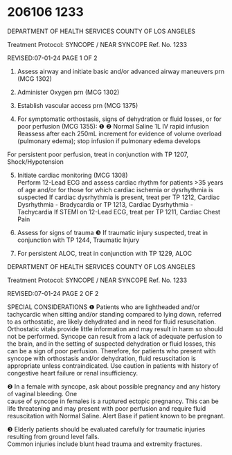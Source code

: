 # 206106 1233

DEPARTMENT OF HEALTH SERVICES 
COUNTY OF LOS ANGELES 
 
Treatment Protocol: SYNCOPE / NEAR SYNCOPE Ref. No. 1233 
 
 
 
 
 
 
REVISED:07-01-24 PAGE 1 OF 2 
 
1. Assess airway and initiate basic and/or advanced airway maneuvers prn (MCG 1302)  
 
2. Administer Oxygen prn (MCG 1302)  
 
3. Establish vascular access prn (MCG 1375) 
 
4. For symptomatic orthostasis, signs of dehydration or fluid losses, or for poor perfusion (MCG 
1355): ❶ ❷ 
Normal Saline 1L IV rapid infusion  
Reassess after each 250mL increment for evidence of volume overload (pulmonary edema); stop 
infusion if pulmonary edema develops 
 
For persistent poor perfusion, treat in conjunction with TP 1207, Shock/Hypotension 
 
5. Initiate cardiac monitoring (MCG 1308)  
Perform 12-Lead ECG and assess cardiac rhythm for patients >35 years of age and/or for those 
for which cardiac ischemia or dysrhythmia is suspected 
If cardiac dysrhythmia is present, treat per TP 1212, Cardiac Dysrhythmia - Bradycardia or TP 
1213, Cardiac Dysrhythmia - Tachycardia 
If STEMI on 12-Lead ECG, treat per TP 1211, Cardiac Chest Pain 
 
6. Assess for signs of trauma ❸ 
If traumatic injury suspected, treat in conjunction with TP 1244, Traumatic Injury  
 
7. For persistent ALOC, treat in conjunction with TP 1229, ALOC  
 
 
 
  

DEPARTMENT OF HEALTH SERVICES 
COUNTY OF LOS ANGELES 
 
Treatment Protocol: SYNCOPE / NEAR SYNCOPE Ref. No. 1233 
 
 
 
 
 
 
REVISED:07-01-24 PAGE 2 OF 2 
 
SPECIAL CONSIDERATIONS 
❶   Patients who are lightheaded and/or tachycardic when sitting and/or standing compared to lying 
down, referred to as orthostatic, are likely dehydrated and in need for fluid resuscitation. Orthostatic 
vitals provide little information and may result in harm so should not be performed. Syncope can 
result from a lack of adequate perfusion to the brain, and in the setting of suspected dehydration or 
fluid losses, this can be a sign of poor perfusion.  Therefore, for patients who present with syncope 
with orthostasis and/or dehydration, fluid resuscitation is appropriate unless contraindicated.  Use 
caution in patients with history of congestive heart failure or renal insufficiency. 
 
❷    In a female with syncope, ask about possible pregnancy and any history of vaginal bleeding.  One   
cause of syncope in females is a ruptured ectopic pregnancy. This can be life threatening and may 
present with poor perfusion and require fluid resuscitation with Normal Saline. Alert Base if patient 
known to be pregnant. 
 
❸    Elderly patients should be evaluated carefully for traumatic injuries resulting from ground level falls.  
Common injuries include blunt head trauma and extremity fractures.
